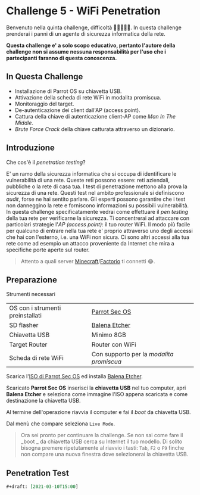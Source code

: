 [minecraft]: https://www.minecraft.net
[factorio]: https://www.factorio.com
[parrot-sec-os]: https://download.parrot.sh/parrot/iso/4.11/Parrot-security-4.11_amd64.iso.mirrorlist
[balena-etcher]: https://www.balena.io/etcher/

# Challenge 5 - WiFi Penetration

Benvenuto nella quinta challenge, difficoltà 🤕🤕🤕🤕🤕.
In questa challenge prenderai i panni di un agente di sicurezza informatica della rete.

**Questa challenge e' a solo scopo educativo, pertanto l'autore della challenge non si assume nessuna responsabilità per l'uso che i partecipanti faranno di questa conoscenza.**

## In Questa Challenge

- Installazione di Parrot OS su chiavetta USB.
- Attivazione della scheda di rete WiFi in modalita promiscua.
- Monitoraggio del target.
- De-autenticazione dei client dall'AP (access point).
- Cattura della chiave di autenticazione client-AP come _Man In The Middle_.
- _Brute Force Crack_ della chiave catturata attraverso un dizionario.

## Introduzione

Che cos'è il _penetration testing_?

E' un ramo della sicurezza informatica che si occupa di identificare le vulnerabilità di una rete.
Queste reti possono essere: reti aziendali, pubbliche o la rete di casa tua.
I test di penetrazione mettono alla prova la sicurezza di una rete.
Questi test nel ambito professionale si definiscono _audit_, forse ne hai sentito parlare.
Gli esperti possono garantire che i test non danneggino la rete e forniscono informazioni su possibili vulnerabilità.
In questa challenge specificatamente vedrai come effettuare il _pen testing_ della tua rete per verificarne la sicurezza.
Ti concentrerai ad attaccare con particolari strategie l'_AP (access point)_: il tuo router WiFi.
Il modo più facile per qualcuno di entrare nella tua rete e' proprio attraverso uno degli accessi che hai con l'esterno, i.e. una WiFi non sicura.
Ci sono altri accessi alla tua rete come ad esempio un attacco proveniente da Internet che mira a specifiche porte aperte sul router.

> Attento a quali server [Minecraft][minecraft]/[Factorio][factorio] ti connetti 😂.

## Preparazione

Strumenti necessari

|                                  |                                          |
|----------------------------------|------------------------------------------|
| OS con i strumenti preinstallati | [Parrot Sec OS][parrot-sec-os]           |
| SD flasher                       | [Balena Etcher][balena-etcher]           |
| Chiavetta USB                    | Minimo 8GB                               |
| Target Router                    | Router con WiFi                          |
| Scheda di rete WiFi              | Con supporto per la _modalita promiscua_ |

Scarica l'[ISO di Parrot Sec OS][parrot-sec-os] ed installa [Balena Etcher][balena-etcher].

Scaricato **Parrot Sec OS** inserisci la **chiavetta USB** nel tuo computer, apri **Balena Etcher** e seleziona come immagine l'ISO appena scaricata e come destinazione la chiavetta USB.

Al termine dell'operazione riavvia il computer e fai il _boot_ da chiavetta USB.

Dal menù che compare seleziona `Live Mode`.

> Ora sei pronto per continuare la challenge. Se non sai come fare il _boot _ da chiavetta USB cerca su Internet il tuo modello. Di solito bisogna premere ripetutamente al riavvio i tasti: `Tab`, `F2` o `F9` finche non compare una nuova finestra dove selezionerai la chiavetta USB.

## Penetration Test

``` org
#+draft: [2021-03-10T15:00]
```
